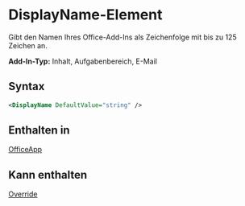# <a name="displayname-element"></a>DisplayName-Element

Gibt den Namen Ihres Office-Add-Ins als Zeichenfolge mit bis zu 125 Zeichen an.

**Add-In-Typ:** Inhalt, Aufgabenbereich, E-Mail

## <a name="syntax"></a>Syntax

```XML
<DisplayName DefaultValue="string" />
```

## <a name="contained-in"></a>Enthalten in

[OfficeApp](officeapp.md)


## <a name="can-contain"></a>Kann enthalten

[Override](override.md)

